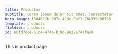 ```yaml
---
title: Productos
subtitle: Lorem ipsum dolor sit amet, consectetur
hero_image: f30467fb-987c-420c-9bf2-764339e86796
template: products
fieldset: products
id: 66fd7dd4-51c4-474a-b70d-9e32e747fe99
---
```

This is product page

